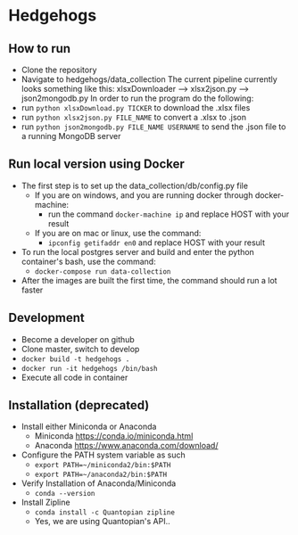 # Hedgehogs

## How to run
* Clone the repository
* Navigate to hedgehogs/data_collection
The current pipeline currently looks something like this:
  xlsxDownloader --> xlsx2json.py --> json2mongodb.py
In order to run the program do the following:
* run `python xlsxDownload.py TICKER` to download the .xlsx files
* run `python xlsx2json.py FILE_NAME` to convert a .xlsx to .json
* run `python json2mongodb.py FILE_NAME USERNAME` to send the .json file to a running MongoDB server

## Run local version using Docker
* The first step is to set up the data_collection/db/config.py file
  * If you are on windows, and you are running docker through docker-machine:
    * run the command `docker-machine ip` and replace HOST with your result
  * If you are on mac or linux, use the command:
    * `ipconfig getifaddr en0` and replace HOST with your result
* To run the local postgres server and build and enter the python container's bash, use the command:
  * `docker-compose run data-collection`
* After the images are built the first time, the command should run a lot faster

## Development
* Become a developer on github
* Clone master, switch to develop
* `docker build -t hedgehogs .`
* `docker run -it hedgehogs /bin/bash`
* Execute all code in container

## Installation (deprecated)
* Install either Miniconda or Anaconda
  * Miniconda https://conda.io/miniconda.html
  * Anaconda https://www.anaconda.com/download/
* Configure the PATH system variable as such
  * `export PATH=~/miniconda2/bin:$PATH`
  * `export PATH=~/anaconda2/bin:$PATH`
* Verify Installation of Anaconda/Miniconda
  * `conda --version`
* Install Zipline
  * `conda install -c Quantopian zipline`
  * Yes, we are using Quantopian's API..

